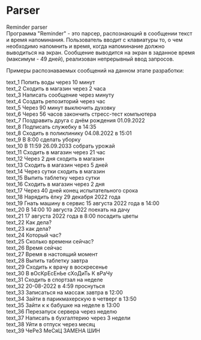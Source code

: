 # Parser
Reminder parser  
Программа "Reminder" - это парсер, распознающий в сообщении текст и время напоминания. Пользователь вводит с клавиатуры то, о чем необходимо напомнить и время, когда напоминание должно выводиться на экран. Сообщение выводится на экран в заданное время (максимум - 49 дней), реализован непрерывный ввод запросов. 

Примеры распознаваемых сообщений на данном этапе разработки:

text_1 Попить воды через 10 минут  
text_2 Сходить в магазин через 2 часа  
text_3 Написать сообщение через минуту  
text_4 Создать репозиторий через час  
text_5 Через 90 минут выключить духовку  
text_6 Через 56 часов закончить стресс-тест компьютера  
text_7 Поздравить друга с днём рождения 01.09.2022   
text_8 Подписать служебку в 14:35  
text_8 Сходить в поликлинику 04.08.2022 в 15:01  
text_9 В 8:00 сделать уборку  
text_10 В 11:59 26.09.2033 собрать урожай  
text_11 Сходить в магазин через 21 час  
text_12 Через 2 дня сходить в магазин  
text_13 Cходить в магазин через 5 дней  
text_14 Через сутки сходить в магазин  
text_15 Выпить таблетку через сутки   
text_16 Сходить в магазин через 2 дня  
text_17 Через 40 дней конец испытательного срока  
text_18 Нарядить ёлку 29 декабря 2022 года  
text_19 Гнать машину в сервис 15 августа 2022 года в 14:00  
text_20 В 14:00 10 августа 2022 поехать на дачу  
text_21 17 августа 2022 года в 8:00 посадить цветы  
text_22 Как дела?  
text_23 как дела?  
text_24 Который час?  
text_25 Cколько времени сейчас?  
text_26 Время сейчас  
text_27 Время в настоящий момент  
text_28 Выпить таблетку завтра  
text_29 Сходить к врачу в воскресенье  
text_30 В вОсКрЕсЕнЬе сХоДиТь К вРаЧу  
text_31 Сходить в спортзал на неделе  
text_32 20-08-2022 в 4:59 проснуться  
text_33 Записаться на массаж завтра в 12:00  
text_34 Зайти в парикмахерскую в четверг в 13:50  
text_35 Зайти к к бабушке на неделе в 13:00  
text_36 Перезапуск сервера через неделю  
text_37 Написать в бухгалтерию через 3 недели  
text_38 Уйти в отпуск через месяц  
text_39 ЧеРеЗ МеСяЦ ЗАМЕНА ШИН  